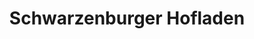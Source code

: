 ---
title: "Schwarzenburger Hofladen"
url: /stolberg-rhld/schwarzenburger-hofladen/
shop: Hofladen
---